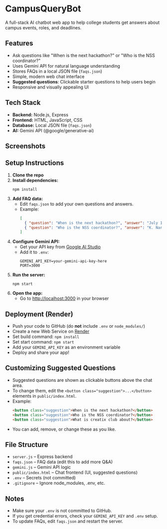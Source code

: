 # CampusQueryBot

A full-stack AI chatbot web app to help college students get answers about campus events, roles, and deadlines.

## Features
- Ask questions like "When is the next hackathon?" or "Who is the NSS coordinator?"
- Uses Gemini API for natural language understanding
- Stores FAQs in a local JSON file (`faqs.json`)
- Simple, modern web chat interface
- **Suggested questions**: Clickable starter questions to help users begin
- Responsive and visually appealing UI

## Tech Stack
- **Backend:** Node.js, Express
- **Frontend:** HTML, JavaScript, CSS
- **Database:** Local JSON file (`faqs.json`)
- **AI:** Gemini API (@google/generative-ai)

## Screenshots
<!-- Add a screenshot of the chat UI here after deployment -->

## Setup Instructions

1. **Clone the repo**
2. **Install dependencies:**
   ```
   npm install
   ```
3. **Add FAQ data:**
   - Edit `faqs.json` to add your own questions and answers.
   - Example:
     ```json
     [
       { "question": "When is the next hackathon?", "answer": "July 15th, registrations close on July 10th" },
       { "question": "Who is the NSS coordinator?", "answer": "K. Narendra sir is the NSS coordinator." }
     ]
     ```
4. **Configure Gemini API:**
   - Get your API key from [Google AI Studio](https://aistudio.google.com/app/apikey)
   - Add it to `.env`:
     ```
     GEMINI_API_KEY=your-gemini-api-key-here
     PORT=3000
     ```
5. **Run the server:**
   ```
   npm start
   ```
6. **Open the app:**
   - Go to [http://localhost:3000](http://localhost:3000) in your browser

## Deployment (Render)
- Push your code to GitHub (do **not** include `.env` or `node_modules/`)
- Create a new Web Service on [Render](https://render.com/)
- Set build command: `npm install`
- Set start command: `npm start`
- Add your `GEMINI_API_KEY` as an environment variable
- Deploy and share your app!

## Customizing Suggested Questions
- Suggested questions are shown as clickable buttons above the chat area.
- To change them, edit the `<button class="suggestion">...</button>` elements in `public/index.html`.
- Example:
  ```html
  <button class="suggestion">When is the next hackathon?</button>
  <button class="suggestion">Who is the NSS coordinator?</button>
  <button class="suggestion">What is creatix club about?</button>
  ```
- You can add, remove, or change these as you like.

## File Structure
- `server.js` – Express backend
- `faqs.json` – FAQ data (edit this to add more Q&A)
- `gemini.js` – Gemini API logic
- `public/index.html` – Chat frontend (UI, suggested questions)
- `.env` – Secrets (not committed)
- `.gitignore` – Ignore node_modules, .env, etc.

## Notes
- Make sure your `.env` is not committed to GitHub.
- If you get credential errors, check your `GEMINI_API_KEY` and `.env` setup.
- To update FAQs, edit `faqs.json` and restart the server.
